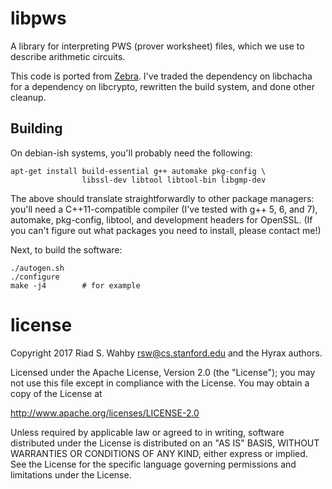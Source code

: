 # libpws #

A library for interpreting PWS (prover worksheet) files, which we use
to describe arithmetic circuits.

This code is ported from [Zebra](https://github.com/pepper-project/zebra/).
I've traded the dependency on libchacha for a dependency on libcrypto,
rewritten the build system, and done other cleanup.

## Building ##

On debian-ish systems, you'll probably need the following:

    apt-get install build-essential g++ automake pkg-config \
                    libssl-dev libtool libtool-bin libgmp-dev

The above should translate straightforwardly to other package managers: you'll
need a C++11-compatible compiler (I've tested with g++ 5, 6, and 7), automake,
pkg-config, libtool, and development headers for OpenSSL.
(If you can't figure out what packages you need to install, please contact me!)

Next, to build the software:

    ./autogen.sh
    ./configure
    make -j4        # for example

# license #

Copyright 2017 Riad S. Wahby <rsw@cs.stanford.edu> and the Hyrax authors.

Licensed under the Apache License, Version 2.0 (the "License");
you may not use this file except in compliance with the License.
You may obtain a copy of the License at

http://www.apache.org/licenses/LICENSE-2.0

Unless required by applicable law or agreed to in writing, software
distributed under the License is distributed on an "AS IS" BASIS,
WITHOUT WARRANTIES OR CONDITIONS OF ANY KIND, either express or implied.
See the License for the specific language governing permissions and
limitations under the License.
